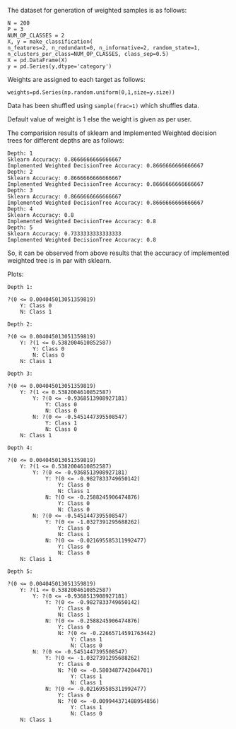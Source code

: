 The dataset for generation of weighted samples is as follows:

```python:
N = 200
P = 3
NUM_OP_CLASSES = 2
X, y = make_classification(
n_features=2, n_redundant=0, n_informative=2, random_state=1, n_clusters_per_class=NUM_OP_CLASSES, class_sep=0.5)
X = pd.DataFrame(X)
y = pd.Series(y,dtype='category')
```
Weights are assigned to each target as follows:
```
weights=pd.Series(np.random.uniform(0,1,size=y.size))
```
Data has been shuffled using `sample(frac=1)` which shuffles data.

Default value of weight is 1 else the weight is given as per user.

The comparision results of sklearn and Implemented Weighted decision trees for different depths are as follows:

```
Depth: 1
Sklearn Accuracy: 0.8666666666666667
Implemented Weighted DecisionTree Accuracy: 0.8666666666666667
Depth: 2
Sklearn Accuracy: 0.8666666666666667
Implemented Weighted DecisionTree Accuracy: 0.8666666666666667
Depth: 3
Sklearn Accuracy: 0.8666666666666667
Implemented Weighted DecisionTree Accuracy: 0.8666666666666667
Depth: 4
Sklearn Accuracy: 0.8
Implemented Weighted DecisionTree Accuracy: 0.8
Depth: 5
Sklearn Accuracy: 0.7333333333333333
Implemented Weighted DecisionTree Accuracy: 0.8
```

So, it can be observed from above results that the accuracy of implemented weighted tree is in par with sklearn.

Plots:
```
Depth 1:

?(0 <= 0.004045013051359819)
	Y: Class 0
	N: Class 1

Depth 2:

?(0 <= 0.004045013051359819)
	Y: ?(1 <= 0.5382004610852587)
		Y: Class 0
		N: Class 0
	N: Class 1

Depth 3:

?(0 <= 0.004045013051359819)
	Y: ?(1 <= 0.5382004610852587)
		Y: ?(0 <= -0.9368513908927181)
			Y: Class 0
			N: Class 0
		N: ?(0 <= -0.5451447395508547)
			Y: Class 1
			N: Class 0
	N: Class 1

Depth 4:

?(0 <= 0.004045013051359819)
	Y: ?(1 <= 0.5382004610852587)
		Y: ?(0 <= -0.9368513908927181)
			Y: ?(0 <= -0.9827833749650142)
				Y: Class 0
				N: Class 1
			N: ?(0 <= -0.2588245906474876)
				Y: Class 0
				N: Class 0
		N: ?(0 <= -0.5451447395508547)
			Y: ?(0 <= -1.0327391295688262)
				Y: Class 0
				N: Class 1
			N: ?(0 <= -0.021695585311992477)
				Y: Class 0
				N: Class 0
	N: Class 1

Depth 5:

?(0 <= 0.004045013051359819)
	Y: ?(1 <= 0.5382004610852587)
		Y: ?(0 <= -0.9368513908927181)
			Y: ?(0 <= -0.9827833749650142)
				Y: Class 0
				N: Class 1
			N: ?(0 <= -0.2588245906474876)
				Y: Class 0
				N: ?(0 <= -0.22665714591763442)
					Y: Class 1
					N: Class 0
		N: ?(0 <= -0.5451447395508547)
			Y: ?(0 <= -1.0327391295688262)
				Y: Class 0
				N: ?(0 <= -0.5803487742844701)
					Y: Class 1
					N: Class 1
			N: ?(0 <= -0.021695585311992477)
				Y: Class 0
				N: ?(0 <= -0.009944371488954856)
					Y: Class 1
					N: Class 0
	N: Class 1
```